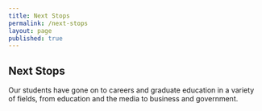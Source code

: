 ```yaml
---
title: Next Stops
permalink: /next-stops
layout: page
published: true
---
```


## Next Stops

Our students have gone on to careers and graduate education in a variety of fields, from education and the media to business and government.
